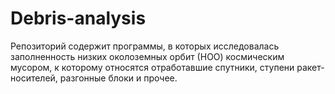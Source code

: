 # Debris-analysis
Репозиторий содержит программы, в которых исследовалась заполненность низких околоземных орбит (НОО) космическим мусором, к которому относятся отработавшие спутники, ступени ракет-носителей, разгонные блоки и прочее.
